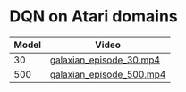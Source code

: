 # DQN on Atari domains
| Model | Video |
|-------|-------|
| 30    | [galaxian_episode_30.mp4](galaxian_episode_30.mp4) |
| 500   | [galaxian_episode_500.mp4](galaxian_episode_500.mp4) |
